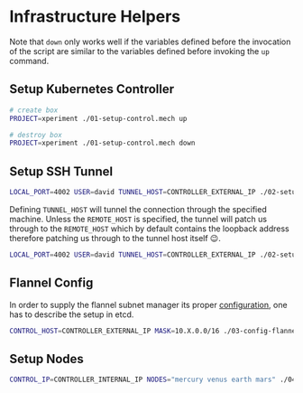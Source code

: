 # Infrastructure Helpers
Note that `down` only works well if the variables defined before the invocation
of the script are similar to the variables defined before invoking the `up` 
command.

## Setup Kubernetes Controller
```bash
# create box
PROJECT=xperiment ./01-setup-control.mech up

# destroy box
PROJECT=xperiment ./01-setup-control.mech down
```

## Setup SSH Tunnel
```bash
LOCAL_PORT=4002 USER=david TUNNEL_HOST=CONTROLLER_EXTERNAL_IP ./02-setup-ssh-tunnels.sh up
```
Defining ```TUNNEL_HOST``` will tunnel the connection through the specified 
machine. Unless the ```REMOTE_HOST``` is specified, the tunnel will patch us 
through to the ```REMOTE_HOST``` which by default contains the loopback 
address therefore patching us through to the tunnel host itself :wink:.

```bash
LOCAL_PORT=4002 USER=david TUNNEL_HOST=CONTROLLER_EXTERNAL_IP ./02-setup-ssh-tunnels.sh down
```

## Flannel Config
In order to supply the flannel subnet manager its proper [configuration][flannel-config], 
one has to describe the setup in etcd.

```bash
CONTROL_HOST=CONTROLLER_EXTERNAL_IP MASK=10.X.0.0/16 ./03-config-flannel.sh up
```

[flannel-config]: https://coreos.com/docs/cluster-management/setup/flannel-config#publishing-config-to-etcd

## Setup Nodes
```bash
CONTROL_IP=CONTROLLER_INTERNAL_IP NODES="mercury venus earth mars" ./04-setup-nodes.sh up
```

